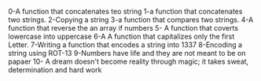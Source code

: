 0-A function that concatenates teo string
1-a function that concatenates two strings.
2-Copying a string
3-a function that compares two strings.
4-A function that reverse the an array if numbers
5- A function that coverts lowercase into uppercase
6-A A function that capitalizes only the first Letter.
7-Writing a function that encodes a string into 1337
8-Encoding a string using ROT-13
9-Numbers have life and they are not meant to be on papaer
10- A dream doesn't become reality through magic; it takes sweat, determination and hard work
